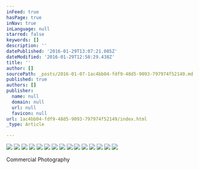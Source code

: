 ```yaml
---
inFeed: true
hasPage: true
inNav: true
inLanguage: null
starred: false
keywords: []
description: ''
datePublished: '2016-01-29T13:07:21.085Z'
dateModified: '2016-01-29T12:58:29.438Z'
title: ''
author: []
sourcePath: _posts/2016-01-07-1ac4bb04-fdf9-48d5-9093-797974f52149.md
published: true
authors: []
publisher:
  name: null
  domain: null
  url: null
  favicon: null
url: 1ac4bb04-fdf9-48d5-9093-797974f52149/index.html
_type: Article

---
```

![](https://the-grid-user-content.s3-us-west-2.amazonaws.com/99b202d4-6e2b-49d2-8d3f-bf7cf9e771e5.jpg)
![](https://the-grid-user-content.s3-us-west-2.amazonaws.com/7b661dcc-9098-480e-9b88-95494305c134.jpg)
![](https://the-grid-user-content.s3-us-west-2.amazonaws.com/f93dc4d4-fc2c-402c-b2e2-8b20749a933a.jpg)
![](https://the-grid-user-content.s3-us-west-2.amazonaws.com/6e4e5c36-0ebd-4373-8a3c-220a121dbdc1.jpg)
![](https://the-grid-user-content.s3-us-west-2.amazonaws.com/9a1b6799-cecb-49f1-867a-c1488a9a2875.jpg)
![](https://the-grid-user-content.s3-us-west-2.amazonaws.com/ca1b6e2c-7aa4-481d-9a4b-b23c6e8325c6.jpg)
![](https://the-grid-user-content.s3-us-west-2.amazonaws.com/24d5306d-5d1d-4413-823c-5d0cc020cdc4.jpg)
![](https://the-grid-user-content.s3-us-west-2.amazonaws.com/a6f923c3-79df-4d2c-9284-4142061d1329.jpg)
![](https://the-grid-user-content.s3-us-west-2.amazonaws.com/557bed49-b192-43b8-93a0-40605aac290e.jpg)
![](https://the-grid-user-content.s3-us-west-2.amazonaws.com/a220149a-6d29-401b-b2db-6593ee41b6c7.jpg)
![](https://the-grid-user-content.s3-us-west-2.amazonaws.com/87bbb2aa-27e3-4145-9cd2-3ef3ff016a01.jpg)
![](https://the-grid-user-content.s3-us-west-2.amazonaws.com/95a68729-29e3-4815-a6e4-b28feb1a6119.jpg)
![](https://the-grid-user-content.s3-us-west-2.amazonaws.com/e409539f-599d-4d7d-9e05-62ed0b87ca84.jpg)
![](https://the-grid-user-content.s3-us-west-2.amazonaws.com/af48cc6a-8d5b-4c13-ad0b-0be03309a7a6.jpg)
![](https://the-grid-user-content.s3-us-west-2.amazonaws.com/d57b63c9-80bb-4ed7-8700-91d0158a484a.jpg)

Commercial Photography